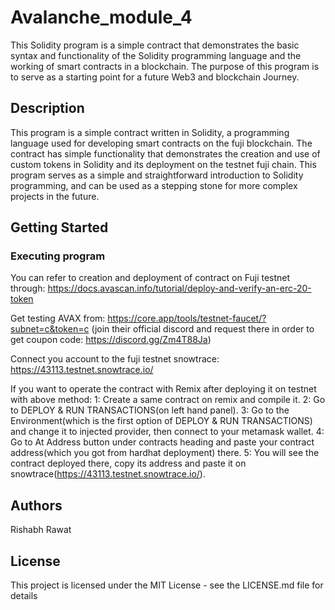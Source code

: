 # Avalanche_module_4
This Solidity program is a simple contract that demonstrates the basic syntax and functionality of the Solidity programming language and the working of smart contracts in a blockchain. The purpose of this program is to serve as a starting point for a future Web3 and blockchain Journey.

## Description

This program is a simple contract written in Solidity, a programming language used for developing smart contracts on the fuji blockchain. The contract has simple functionality that demonstrates the creation and use of custom tokens in Solidity and its deployment on the testnet fuji chain. This program serves as a simple and straightforward introduction to Solidity programming, and can be used as a stepping stone for more complex projects in the future.

## Getting Started

### Executing program
You can refer to creation and deployment of contract on Fuji testnet through:
https://docs.avascan.info/tutorial/deploy-and-verify-an-erc-20-token

Get testing AVAX from: https://core.app/tools/testnet-faucet/?subnet=c&token=c
(join their official discord and request there in order to get coupon code: https://discord.gg/Zm4T88Ja)

Connect you account to the fuji testnet snowtrace: https://43113.testnet.snowtrace.io/

If you want to operate the contract with Remix after deploying it on testnet with above method:
1: Create a same contract on remix and compile it.
2: Go to DEPLOY & RUN TRANSACTIONS(on left hand panel).
3: Go to the Environment(which is the first option of DEPLOY & RUN TRANSACTIONS) and change it to injected provider, then connect to your metamask wallet.
4: Go to At Address button under contracts heading and paste your contract address(which you got from hardhat deployment) there.
5: You will see the contract deployed there, copy its address and paste it on snowtrace(https://43113.testnet.snowtrace.io/).

## Authors

Rishabh Rawat


## License

This project is licensed under the MIT License - see the LICENSE.md file for details
